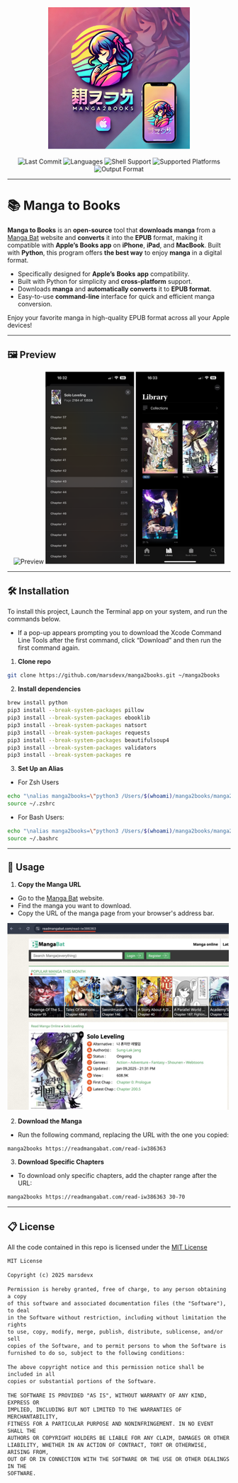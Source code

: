 <div align="center">
  <img src="imgs/logo.jpg" width="320px" alt="Manga to Books">
</div>
<br>
<div align="center">
  <img src="https://img.shields.io/github/last-commit/marsdevx/manga2books?logo=github&logoColor=f5f5f5&label=Last%20Commit&color=8A2BE2&labelColor=2C2C2C" alt="Last Commit">
  <img src="https://img.shields.io/badge/Languages-Python%203.13-2181C1?logo=coder&logoColor=f5f5f5&labelColor=2C2C2C" alt="Languages">
  <img src="https://img.shields.io/badge/Shell-Zsh%20%7C%20Bash-B12B2A?logo=gnu-bash&logoColor=f5f5f5&labelColor=2C2C2C" alt="Shell Support">
  <img src="https://img.shields.io/badge/Platform-iPhone%20%7C%20iPad%20%7C%20MacBook-748ADB?logo=apple&logoColor=f5f5f5&labelColor=2C2C2C" alt="Supported Platforms">
  <img src="https://img.shields.io/badge/Output%20Format-EPUB-orange?logo=googleforms&logoColor=f5f5f5&labelColor=2C2C2C" alt="Output Format">
</div>

---

# 📚 Manga to Books

**Manga to Books** is an **open-source** tool that **downloads manga** from a [Manga Bat](https://h.mangabat.com/) website and **converts** it into the **EPUB** format, making it compatible with **Apple’s Books app** on **iPhone**, **iPad**, and **MacBook**. Built with **Python**, this program offers **the best way** to enjoy **manga** in a digital format.

* Specifically designed for **Apple’s** **Books** **app** compatibility.
* Built with Python for simplicity and **cross-platform** support.
* Downloads **manga** and **automatically converts** it to **EPUB format**.
* Easy-to-use **command-line** interface for quick and efficient manga conversion.

Enjoy your favorite manga in high-quality EPUB format across all your Apple devices!

---

## 🖼️ Preview

<p align="center">
  <img src="imgs/preview1.PNG" alt="Preview" width="200">
  <img src="imgs/preview2.PNG" alt="Preview" width="200">
  <img src="imgs/preview3.PNG" alt="Preview" width="200">
</p>

---

## 🛠️ Installation

To install this project, Launch the Terminal app on your system, and run the commands below. <br>
  - If a pop-up appears prompting you to download the Xcode Command Line Tools after the first command, click “Download” and then run the first command again.

1. **Clone repo**
```bash
git clone https://github.com/marsdevx/manga2books.git ~/manga2books
```

2. **Install dependencies**
```bash
brew install python
pip3 install --break-system-packages pillow
pip3 install --break-system-packages ebooklib
pip3 install --break-system-packages natsort
pip3 install --break-system-packages requests
pip3 install --break-system-packages beautifulsoup4
pip3 install --break-system-packages validators
pip3 install --break-system-packages re
```

3. **Set Up an Alias**

- For Zsh Users
```bash
echo "\nalias manga2books=\"python3 /Users/$(whoami)/manga2books/manga2books.py\"" >> ~/.zshrc
source ~/.zshrc
```

- For Bash Users:
```bash
echo "\nalias manga2books=\"python3 /Users/$(whoami)/manga2books/manga2books.py\"" >> ~/.bashrc
source ~/.bashrc
```

---

## 🚀 Usage

1. **Copy the Manga URL**

- Go to the [Manga Bat](https://h.mangabat.com/) website.
- Find the manga you want to download.
- Copy the URL of the manga page from your browser's address bar.

<img src="imgs/solo-leveling.jpeg" width="500px" alt="Solo Leveling">

<br>

2. **Download the Manga**
* Run the following command, replacing the URL with the one you copied:

```bash
manga2books https://readmangabat.com/read-iw386363
```

3. **Download Specific Chapters**
* To download only specific chapters, add the chapter range after the URL:

```bash
manga2books https://readmangabat.com/read-iw386363 30-70
```

---

## 📋 License

All the code contained in this repo is licensed under the [MIT License](LICENSE)

```
MIT License

Copyright (c) 2025 marsdevx

Permission is hereby granted, free of charge, to any person obtaining a copy
of this software and associated documentation files (the "Software"), to deal
in the Software without restriction, including without limitation the rights
to use, copy, modify, merge, publish, distribute, sublicense, and/or sell
copies of the Software, and to permit persons to whom the Software is
furnished to do so, subject to the following conditions:

The above copyright notice and this permission notice shall be included in all
copies or substantial portions of the Software.

THE SOFTWARE IS PROVIDED "AS IS", WITHOUT WARRANTY OF ANY KIND, EXPRESS OR
IMPLIED, INCLUDING BUT NOT LIMITED TO THE WARRANTIES OF MERCHANTABILITY,
FITNESS FOR A PARTICULAR PURPOSE AND NONINFRINGEMENT. IN NO EVENT SHALL THE
AUTHORS OR COPYRIGHT HOLDERS BE LIABLE FOR ANY CLAIM, DAMAGES OR OTHER
LIABILITY, WHETHER IN AN ACTION OF CONTRACT, TORT OR OTHERWISE, ARISING FROM,
OUT OF OR IN CONNECTION WITH THE SOFTWARE OR THE USE OR OTHER DEALINGS IN THE
SOFTWARE.
```